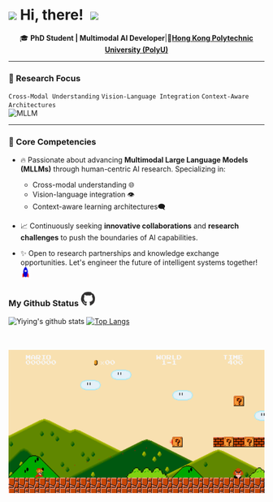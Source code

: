# <img src="https://github.com/TheDudeThatCode/TheDudeThatCode/blob/master/Assets/Hi.gif" width="29px"> **Hi, there!** &nbsp;<img src="https://github.com/TheDudeThatCode/TheDudeThatCode/blob/master/Assets/Earth.gif" width="24px">


<div align="center">

🎓 **PhD Student | Multimodal AI Developer**|📍[**Hong Kong Polytechnic University (PolyU)**](https://www.polyu.edu.hk/)

</div>

---

### 🔭 Research Focus
`Cross-Modal Understanding` `Vision-Language Integration` `Context-Aware Architectures`  
<img src="https://img.shields.io/badge/Multimodal%20AI-Research-blueviolet?style=flat&logo=openai" alt="MLLM">

---

### 🚀 Core Competencies

- 🔥 Passionate about advancing <b>Multimodal Large Language Models (MLLMs)</b> through human-centric AI research. Specializing in:
  - Cross-modal understanding 🌐
  - Vision-language integration 👁️
  - Context-aware learning architectures🗨️

- 📈 Continuously seeking <b>innovative collaborations</b> and <b>research challenges</b> to push the boundaries of AI capabilities. 

- ✨ Open to research partnerships and knowledge exchange opportunities. Let's engineer the future of intelligent systems together! <img src='./assets/Rocket.gif' width=19px>

### My Github Status <img src="./assets/Code Coding GIF by EscuelaDevRock.gif" width="30px">

![Yiying's github stats](https://github-readme-stats.vercel.app/api?username=YiyingDong&show_icons=true&title_color=ffc857&icon_color=8ac926&text_color=daf7dc&bg_color=151515)
[![Top Langs](https://github-readme-stats.vercel.app/api/top-langs/?username=YiyingDong&layout=compact&text_color=daf7dc&bg_color=151515&hide=css,html,php)](https://github.com/anuraghazra/github-readme-stats)

<!-- <a href="https://github.com/YiyingDong/YiyingDong">
  <img align="center" src="https://github-readme-stats.vercel.app/api/pin/?username=YiyingDong&repo=YiyingDong&theme=dark" />
</a>

<a href="https://github.com/YiyingDong/Fun-with-DS-and-Algo">
 <img align="center" src="https://github-readme-stats.vercel.app/api/pin/?username=YiyingDong&repo=Fun-with-DS-and-Algo&theme=dark" />
</a> -->

<br>
<!--
![Shubhamdeep's github stats](https://github-readme-stats.vercel.app/api?username=TheDudeThatCode&show_icons=true&hide_border=true)
-->

<br>

<img src=".\assets\mario GIF.gif" alt="Mario Game" width="980">

<br>

<!-- # Connect with me<img src="https://github.com/TheDudeThatCode/TheDudeThatCode/blob/master/Assets/Handshake.gif" height="32px">



| [<img src="https://github.com/TheDudeThatCode/TheDudeThatCode/blob/master/Assets/Linkedin.svg" alt="Linkedin Logo" width="32">](https://www.linkedin.com/in/yiying-dong-935607216/) | [<img src="https://github.com/TheDudeThatCode/TheDudeThatCode/blob/master/Assets/Twitter.svg" alt="Twitter Logo" width="32">](https://twitter.com/TheDudeThatCode) | [<img src="https://github.com/TheDudeThatCode/TheDudeThatCode/blob/master/Assets/Instagram.svg" alt="instagram logo" width="32">](https://www.instagram.com/thedudethatcode/)| [<img src="https://cdn.svgporn.com/logos/github-icon.svg" alt="Github logo" width="34">](https://github.com/TheDudeThatCode) | [<img src="https://github.com/TheDudeThatCode/TheDudeThatCode/blob/master/Assets/HackerRank.svg" alt="HackerRank Logo" width="30">](https://www.hackerrank.com/) | [<img src="https://cdn.svgporn.com/logos/stackoverflow-icon.svg" alt="Stackoverflow Logo" width="28">](https://stackoverflow.com/users/13944080/thedudethatcode) | [<img src="https://cdn.svgporn.com/logos/medium.svg" alt="Medium Logo" width="30">](https://medium.com/@shubhamdeepjha) | [<img src="https://github.com/TheDudeThatCode/TheDudeThatCode/blob/master/Assets/Gmail.svg" alt="Gmail logo" height="32">](mailto:thedudethatcode@gmail.com)
|:---:|:---:|:---:|:---:|:---:|:---:|:---:|:---:| -->


<!-- 
<br>
<br>
 -->





<!--

![Dino](https://github.com/TheDudeThatCode/TheDudeThatCode/blob/master/Assets/dino.gif)

<a href="https://in.linkedin.com/in/TheDudeThatCode">
    <img align="left" alt="Shubhamdeep Jha | Linkedin" width="24px" src="https://github.com/TheDudeThatCode/TheDudeThatCode/blob/master/Assets/Linkedin.svg" />
  </a> &nbsp;&nbsp;
  <a href="https://twitter.com/TheDudeThatCode">
    <img align="left" alt="Shubhamdeep Jha | Twitter" width="26px" src="https://github.com/TheDudeThatCode/TheDudeThatCode/blob/master/Assets/Twitter.svg" />
  </a> &nbsp;&nbsp;
  <a href="https://www.instagram.com/thedudethatcode/">
    <img align="left" alt="Shubhamdeep Jha | Instagram" width="24px" src="https://github.com/TheDudeThatCode/TheDudeThatCode/blob/master/Assets/Instagram.svg" />
  </a> &nbsp;&nbsp;
  <a href="mailto:shubhamdeepjha@gmail.com">
    <img align="left" alt="Shubhamdeep Jha | Gmail" width="26px" src="https://github.com/TheDudeThatCode/TheDudeThatCode/blob/master/Assets/Gmail.svg" />
  </a>
  
  
  
| [<img src="https://github.com/TheDudeThatCode/TheDudeThatCode/blob/master/Assets/Linkedin.svg" alt="Shubhamdeep Jha | Linkedin" width="34">](https://in.linkedin.com/in/TheDudeThatCode) | [<img src="https://github.com/TheDudeThatCode/TheDudeThatCode/blob/master/Assets/Instagram.svg" alt="instagram logo" width="24">](https://www.instagram.com/delta231_/) | [<img src="https://raw.githubusercontent.com/Delta456/Delta456/master/img/dev.png" alt="dev logo" width="24">](https://dev.to/delta456)| [<img src="https://raw.githubusercontent.com/Delta456/Delta456/master/img/deviant_art.jpg" alt="dev logo" width="24">](https://www.deviantart.com/delta2318) | [<img src="https://raw.githubusercontent.com/Delta456/Delta456/master/img/twitter.png" alt="twitter logo" width="34">](https://twitter.com/Delta2315) | [<img src="https://raw.githubusercontent.com/Delta456/Delta456/master/img/stack.svg" alt="stack logo" width="24">](https://stackoverflow.com/users/10053063/delta231) | [<img src="https://raw.githubusercontent.com/Delta456/Delta456/master/img/gitlab.png" alt="gitlab logo" width="24">](https://gitlab.com/Delta456) | [<img src="https://raw.githubusercontent.com/Delta456/Delta456/master/img/reddit.jpg" alt="reddit logo" width="24">](https://www.reddit.com/user/Delta231)
|---|---|---|---|---|---|---|---|
